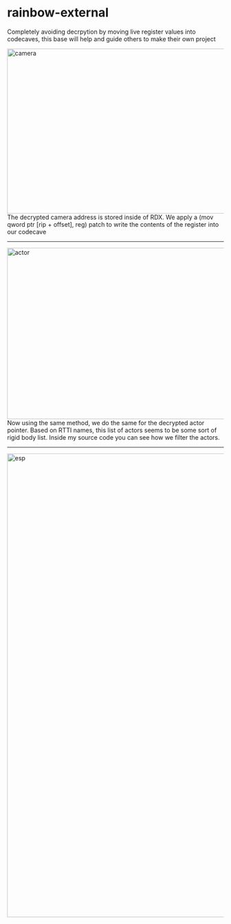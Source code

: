 # rainbow-external
Completely avoiding decrpytion by moving live register values into codecaves, this base will help and guide others to make their own project

<img width="857" height="384" alt="camera" src="https://github.com/user-attachments/assets/acfdc7a7-1ced-4b57-8eb1-48728127d833" />
The decrypted camera address is stored inside of RDX. We apply a (mov qword ptr [rip + offset], reg) patch to write the contents of the register into our codecave

---
<img width="1027" height="399" alt="actor" src="https://github.com/user-attachments/assets/d2d2f24d-bb72-43da-a16f-0358bcc5704b" />
Now using the same method, we do the same for the decrypted actor pointer. Based on RTTI names, this list of actors seems to be some sort of rigid body list. Inside my source code you can see how we filter the actors.

---
<img width="1920" height="1080" alt="esp" src="https://github.com/user-attachments/assets/a2ca9555-ffe7-46fd-9e30-b3d20b679671" />

